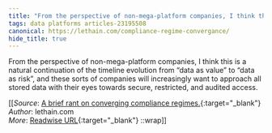 ```yaml
---
title: "From the perspective of non-mega-platform companies, I think this is ..."
tags: data platforms articles-23195508
canonical: https://lethain.com/compliance-regime-convergance/
hide_title: true
---
```


From the perspective of non-mega-platform companies, I think this is a natural continuation of the timeline evolution from “data as value” to “data as risk”, and these sorts of companies will increasingly want to approach all stored data with their eyes towards secure, restricted, and audited access.


[[_Source_: [A brief rant on converging compliance regimes.](https://lethain.com/compliance-regime-convergance/){:target="_blank"}<br>
_Author_: lethain.com<br>
_More_: [Readwise URL](https://readwise.io/open/454836771){:target="_blank"}
::wrap]]